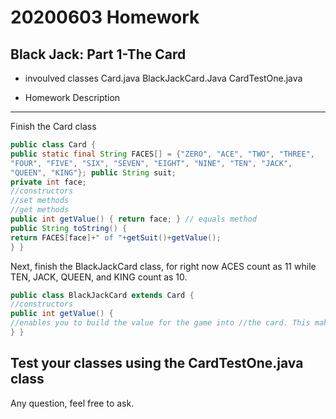 # 20200603 Homework

## Black Jack: Part 1-The Card

* invoulved classes 
Card.java BlackJackCard.Java CardTestOne.java

* Homework Description
---
Finish the Card class
```java
public class Card {
public static final String FACES[] = {"ZERO", "ACE", "TWO", "THREE",
"FOUR", "FIVE", "SIX", "SEVEN", "EIGHT", "NINE", "TEN", "JACK",
"QUEEN", "KING"}; public String suit;
private int face;
//constructors
//set methods
//get methods
public int getValue() { return face; } // equals method
public String toString() {
return FACES[face]+" of "+getSuit()+getValue();
} }
```

Next, finish the BlackJackCard class, for right now ACES count as 11 while TEN, JACK, QUEEN, and KING count as 10.

```java
public class BlackJackCard extends Card {
//constructors
public int getValue() {
//enables you to build the value for the game into //the card. This makes writing the whole program // a little easier
} }

```

Test your classes using the CardTestOne.java class
---

Any question, feel free to ask.